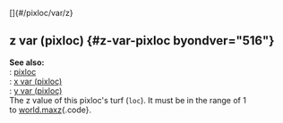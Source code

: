 []{#/pixloc/var/z}    
## z var (pixloc) {#z-var-pixloc byondver="516"}    
**See also:**    
:   [pixloc](/ref/pixloc/pixloc.md)    
:   [x var (pixloc)](/ref/pixloc/var/x/x.md)    
:   [y var (pixloc)](/ref/pixloc/var/y/y.md)    
The z value of this pixloc\'s turf (`loc`). It must be in the range of 1    
to [world.maxz](/ref/world/var/maxz/maxz.md){.code}.  